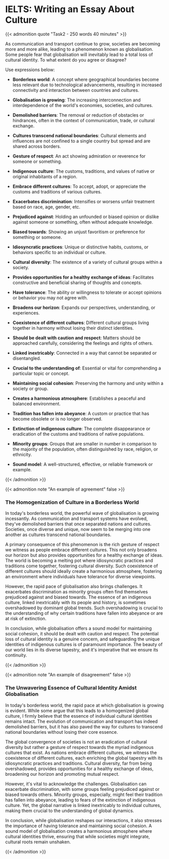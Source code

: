 # IELTS: Writing an Essay About Culture


{{< admonition quote "Task2 - 250 words 40 minutes" >}}


As communication and transport continue to grow, societies are becoming more and more alike, leading to a phenomenon known as globalisation. Some people fear that globalisation will inevitably lead to a total loss of cultural identity. To what extent do you agree or disagree?

Use expressions below:

- **Borderless world**: A concept where geographical boundaries become less relevant due to technological advancements, resulting in increased connectivity and interaction between countries and cultures.

- **Globalisation is growing**: The increasing interconnection and interdependence of the world's economies, societies, and cultures.

- **Demolished barriers**: The removal or reduction of obstacles or hindrances, often in the context of communication, trade, or cultural exchange.

- **Cultures transcend national boundaries**: Cultural elements and influences are not confined to a single country but spread and are shared across borders.

- **Gesture of respect**: An act showing admiration or reverence for someone or something.

- **Indigenous culture**: The customs, traditions, and values of native or original inhabitants of a region.

- **Embrace different cultures**: To accept, adopt, or appreciate the customs and traditions of various cultures.

- **Exacerbates discrimination**: Intensifies or worsens unfair treatment based on race, age, gender, etc.

- **Prejudiced against**: Holding an unfounded or biased opinion or dislike against someone or something, often without adequate knowledge.

- **Biased towards**: Showing an unjust favoritism or preference for something or someone.

- **Idiosyncratic practices**: Unique or distinctive habits, customs, or behaviors specific to an individual or culture.

- **Cultural diversity**: The existence of a variety of cultural groups within a society.

- **Provides opportunities for a healthy exchange of ideas**: Facilitates constructive and beneficial sharing of thoughts and concepts.

- **Have tolerance**: The ability or willingness to tolerate or accept opinions or behavior you may not agree with.

- **Broadens our horizon**: Expands our perspectives, understanding, or experiences.

- **Coexistence of different cultures**: Different cultural groups living together in harmony without losing their distinct identities.

- **Should be dealt with caution and respect**: Matters should be approached carefully, considering the feelings and rights of others.

- **Linked inextricably**: Connected in a way that cannot be separated or disentangled.

- **Crucial to the understanding of**: Essential or vital for comprehending a particular topic or concept.

- **Maintaining social cohesion**: Preserving the harmony and unity within a society or group.

- **Creates a harmonious atmosphere**: Establishes a peaceful and balanced environment.

- **Tradition has fallen into abeyance**: A custom or practice that has become obsolete or is no longer observed.

- **Extinction of indigenous culture**: The complete disappearance or eradication of the customs and traditions of native populations.

- **Minority groups**: Groups that are smaller in number in comparison to the majority of the population, often distinguished by race, religion, or ethnicity.

- **Sound model**: A well-structured, effective, or reliable framework or example.


{{< /admonition >}}

<!--more-->

{{< admonition note "An example of agreement" false >}}

### The Homogenization of Culture in a Borderless World

In today's borderless world, the powerful wave of globalisation is growing incessantly. As communication and transport systems have evolved, they've demolished barriers that once separated nations and cultures. Societies, once diverse and unique, now seem to be merging into one another as cultures transcend national boundaries.

A primary consequence of this phenomenon is the rich gesture of respect we witness as people embrace different cultures. This not only broadens our horizon but also provides opportunities for a healthy exchange of ideas. The world is becoming a melting pot where idiosyncratic practices and traditions come together, fostering cultural diversity. Such coexistence of different cultures should ideally create a harmonious atmosphere, fostering an environment where individuals have tolerance for diverse viewpoints.

However, the rapid pace of globalisation also brings challenges. It exacerbates discrimination as minority groups often find themselves prejudiced against and biased towards. The essence of an indigenous culture, linked inextricably with its people and history, is sometimes overshadowed by dominant global trends. Such overshadowing is crucial to the understanding of why certain traditions have fallen into abeyance or are at risk of extinction.

In conclusion, while globalisation offers a sound model for maintaining social cohesion, it should be dealt with caution and respect. The potential loss of cultural identity is a genuine concern, and safeguarding the unique identities of indigenous cultures is of paramount importance. The beauty of our world lies in its diverse tapestry, and it's imperative that we ensure its continuity.

{{< /admonition >}}

{{< admonition note "An example of disagreement" false >}}

### The Unwavering Essence of Cultural Identity Amidst Globalisation

In today's borderless world, the rapid pace at which globalisation is growing is evident. While some argue that this leads to a homogenized global culture, I firmly believe that the essence of individual cultural identities remains intact. The evolution of communication and transport has indeed demolished barriers, but it has also paved the way for cultures to transcend national boundaries without losing their core essence.

The global convergence of societies is not an eradication of cultural diversity but rather a gesture of respect towards the myriad indigenous cultures that exist. As nations embrace different cultures, we witness the coexistence of different cultures, each enriching the global tapestry with its idiosyncratic practices and traditions. Cultural diversity, far from being overshadowed, provides opportunities for a healthy exchange of ideas, broadening our horizon and promoting mutual respect.

However, it's vital to acknowledge the challenges. Globalisation can exacerbate discrimination, with some groups feeling prejudiced against or biased towards others. Minority groups, especially, might feel their tradition has fallen into abeyance, leading to fears of the extinction of indigenous culture. Yet, the global narrative is linked inextricably to individual cultures, making them crucial to the understanding of global dynamics.

In conclusion, while globalisation reshapes our interactions, it also stresses the importance of having tolerance and maintaining social cohesion. A sound model of globalisation creates a harmonious atmosphere where cultural identities thrive, ensuring that while societies might integrate, cultural roots remain unshaken.

{{< /admonition >}}
